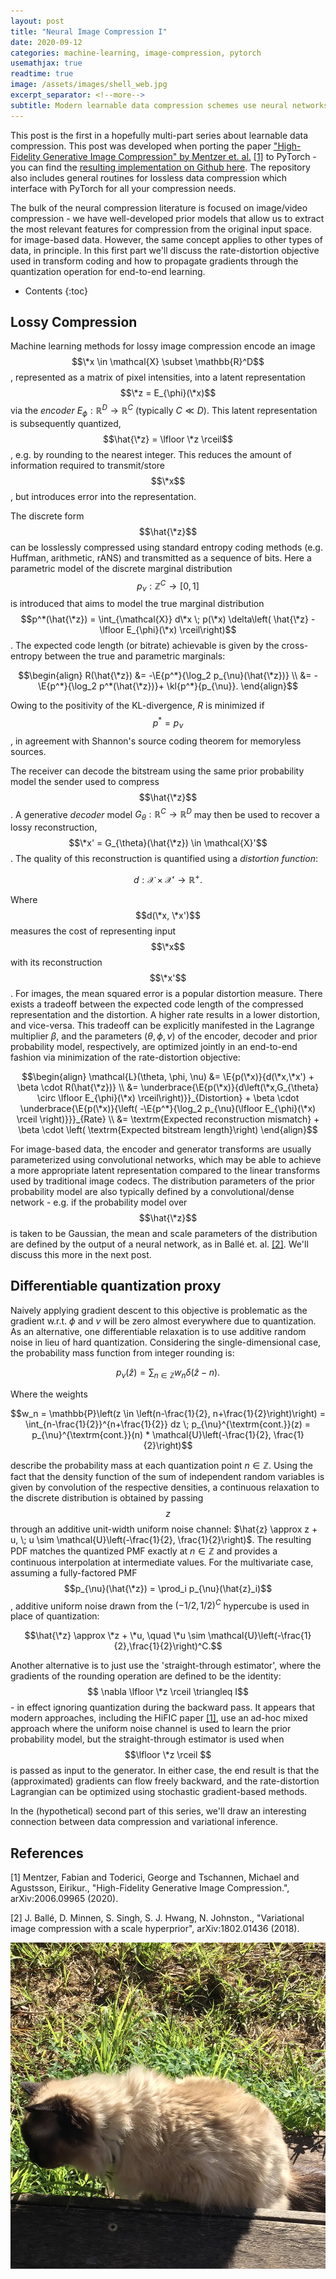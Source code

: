 ```yaml
---
layout: post
title: "Neural Image Compression I"
date: 2020-09-12
categories: machine-learning, image-compression, pytorch
usemathjax: true
readtime: true
image: /assets/images/shell_web.jpg
excerpt_separator: <!--more-->
subtitle: Modern learnable data compression schemes use neural networks to define the transforms used in transform coding. We illustrate the basic idea behind learnable lossy compression and look at one possible continuous relaxation to quantization, required for entropy coding. 
---
```


This post is the first in a hopefully multi-part series about learnable data compression.<!--more--> This post was developed when porting the paper ["High-Fidelity Generative Image Compression" by Mentzer et. al.](https://hific.github.io/) [[1]](#1) to PyTorch - you can find the [resulting implementation on Github here](https://github.com/Justin-Tan/high-fidelity-generative-compression). The repository also includes general routines for lossless data compression which interface with PyTorch for all your compression needs.

The bulk of the neural compression literature is focused on image/video compression - we have well-developed prior models that allow us to extract the most relevant features for compression from the original input space. for image-based data. However, the same concept applies to other types of data, in principle. In this first part we'll discuss the rate-distortion objective used in transform coding and how to propagate gradients through the quantization operation for end-to-end learning.

* Contents
{:toc}

## Lossy Compression

Machine learning methods for lossy image compression encode an image $$\*x \in \mathcal{X} \subset \mathbb{R}^D$$, represented as a matrix of pixel intensities, into a latent representation $$\*z = E_{\phi}(\*x)$$ via the _encoder_ $E_{\phi}: \mathbb{R}^D \rightarrow \mathbb{R}^C$ (typically $C \ll D$). This latent representation is subsequently quantized, $$\hat{\*z} = \lfloor \*z \rceil$$, e.g. by rounding to the nearest integer. This reduces the amount of information required to transmit/store $$\*x$$, but introduces error into the representation.

The discrete form $$\hat{\*z}$$ can be losslessly compressed using standard entropy coding methods (e.g. Huffman, arithmetic, rANS) and transmitted as a sequence of bits. Here a parametric model of the discrete marginal distribution $$p_{\nu}: \mathbb{Z}^C \rightarrow [0,1]$$ is introduced that aims to model the true marginal distribution $$p^*(\hat{\*z}) = \int_{\mathcal{X}} d\*x \; p(\*x) \delta\left( \hat{\*z} - \lfloor E_{\phi}(\*x) \rceil\right)$$. The expected code length (or bitrate) achievable is given by the cross-entropy between the true and parametric marginals:

$$\begin{align}
R(\hat{\*z}) &= -\E{p^*}{\log_2 p_{\nu}(\hat{\*z})} \\
&= -\E{p^*}{\log_2 p^*(\hat{\*z})}+ \kl{p^*}{p_{\nu}}.
\end{align}$$

Owing to the positivity of the KL-divergence, $R$ is minimized if $$p^* = p_{\nu}$$, in agreement with Shannon's source coding theorem for memoryless sources.

The receiver can decode the bitstream using the same prior probability model the sender used to compress $$\hat{\*z}$$. A generative _decoder_ model $G_{\theta}: \mathbb{R}^C \rightarrow \mathbb{R}^D$ may then be used to recover a lossy reconstruction, $$\*x' = G_{\theta}(\hat{\*z}) \in \mathcal{X}'$$. The quality of this reconstruction is quantified using a _distortion function_:

$$ d: \mathcal{X} \times \mathcal{X}' \rightarrow \mathbb{R}^+. $$

Where $$d(\*x, \*x')$$ measures the cost of representing input $$\*x$$ with its reconstruction $$\*x'$$. For images, the mean squared error is a popular distortion measure. There exists a tradeoff between the expected code length of the compressed representation and the distortion. A higher rate results in a lower distortion, and vice-versa. This tradeoff can be explicitly manifested in the Lagrange multiplier $\beta$, and the parameters $(\theta, \phi, \nu)$ of the encoder, decoder and prior probability model, respectively, are optimized jointly in an end-to-end fashion via minimization of the rate-distortion objective:

$$\begin{align}
\mathcal{L}(\theta, \phi, \nu) &= \E{p(\*x)}{d(\*x,\*x') + \beta \cdot R(\hat{\*z})} \\
&= \underbrace{\E{p(\*x)}{d\left(\*x,G_{\theta} \circ  \lfloor E_{\phi}(\*x) \rceil\right)}}_{Distortion} + \beta \cdot \underbrace{\E{p(\*x)}{\left( -\E{p^*}{\log_2 p_{\nu}(\lfloor E_{\phi}(\*x) \rceil \right)}}}_{Rate} \\
&= \textrm{Expected reconstruction mismatch} + \beta \cdot \left( \textrm{Expected bitstream length}\right)
\end{align}$$

For image-based data, the encoder and generator transforms are usually parameterized using convolutional networks, which may be able to achieve a more appropriate latent representation compared to the linear transforms used by traditional image codecs. The distribution parameters of the prior probability model are also typically defined by a convolutional/dense network - e.g. if the probability model over $$\hat{\*z}$$ is taken to be Gaussian, the mean and scale parameters of the distribution are defined by the output of a neural network, as in Ballé et. al. [[2]](#2). We'll discuss this more in the next post.

## Differentiable quantization proxy

Naively applying gradient descent to this objective is problematic as the gradient w.r.t. $\phi$ and $\nu$ will be zero almost everywhere due to quantization. As an alternative, one differentiable relaxation is to use additive random noise in lieu of hard quantization. Considering the single-dimensional case, the probability mass function from integer rounding is:

$$ p_{\nu}(\hat{z}) = \sum_{n \in \mathbb{Z}} w_n \delta(\hat{z} - n). $$

Where the weights

$$w_n = \mathbb{P}\left(z \in \left(n-\frac{1}{2}, n+\frac{1}{2}\right)\right) = \int_{n-\frac{1}{2}}^{n+\frac{1}{2}} dz \; p_{\nu}^{\textrm{cont.}}(z) = p_{\nu}^{\textrm{cont.}}(n) * \mathcal{U}\left(-\frac{1}{2}, \frac{1}{2}\right)$$

describe the probability mass at each quantization point $n \in \mathbb{Z}$. Using the fact that the density function of the sum of independent random variables is given by convolution of the respective densities, a continuous relaxation to the discrete distribution is obtained by passing $$z$$ through an additive unit-width uniform noise channel: $\hat{z} \approx z + u, \; u \sim \mathcal{U}\left(-\frac{1}{2}, \frac{1}{2}\right)$. The resulting PDF matches the quantized PMF exactly at $n \in \mathbb{Z}$ and provides a continuous interpolation at intermediate values. For the multivariate case, assuming a fully-factored PMF $$p_{\nu}(\hat{\*z}) = \prod_i p_{\nu}(\hat{z}_i)$$, additive uniform noise drawn from the $(-1/2,1/2)^C$ hypercube is used in place of quantization:

$$\hat{\*z} \approx \*z + \*u, \quad \*u \sim \mathcal{U}\left(-\frac{1}{2},\frac{1}{2}\right)^C.$$

Another alternative is to just use the 'straight-through estimator', where the gradients of the rounding operation are defined to be the identity: $$ \nabla \lfloor \*z \rceil \triangleq I$$ - in effect ignoring quantization during the backward pass. It appears that modern approaches, including the HiFIC paper [[1]](#1), use an ad-hoc mixed approach where the uniform noise channel is used to learn the prior probability model, but the straight-through estimator is used when $$\lfloor \*z \rceil $$ is passed as input to the generator. In either case, the end result is that the (approximated) gradients can flow freely backward, and the rate-distortion Lagrangian can be optimized using stochastic gradient-based methods.

In the (hypothetical) second part of this series, we'll draw an interesting connection between data compression and variational inference.

## References

<a id="1">[1]</a> 
Mentzer, Fabian and Toderici, George and Tschannen, Michael and Agustsson, Eirikur.,
"High-Fidelity Generative Image Compression.",
arXiv:2006.09965 (2020).

<a id="2">[2]</a> 
J. Ballé, D. Minnen, S. Singh, S. J. Hwang, N. Johnston.,
"Variational image compression with a scale hyperprior",
arXiv:1802.01436 (2018).

![grass](/assets/images/grass_again.jpg)

